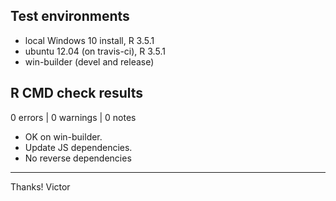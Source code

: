 ## Test environments
* local Windows 10 install, R 3.5.1
* ubuntu 12.04 (on travis-ci), R 3.5.1
* win-builder (devel and release)

## R CMD check results

0 errors | 0 warnings | 0 notes

* OK on win-builder.
* Update JS dependencies.
* No reverse dependencies


---

Thanks!
Victor
